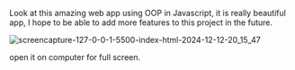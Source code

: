Look at this amazing web app using OOP in Javascript, it is really beautiful app,
I hope to be able to add more features to this project in the future.


![screencapture-127-0-0-1-5500-index-html-2024-12-12-20_15_47](https://github.com/user-attachments/assets/a8984057-a23f-4171-9bbb-27cb79305fc9)

open it on computer for full screen.
